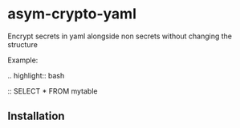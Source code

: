 # asym-crypto-yaml
Encrypt secrets in yaml alongside non secrets without changing the structure

Example:


   .. highlight:: bash
      
   :: 
      SELECT * FROM mytable




Installation
------------
